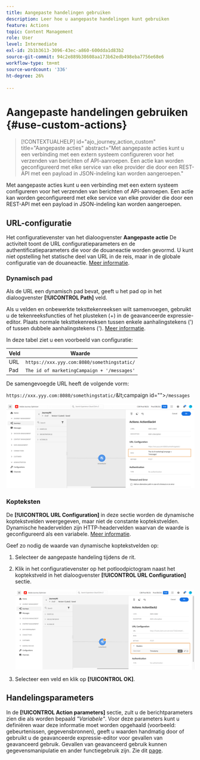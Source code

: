 ```yaml
---
title: Aangepaste handelingen gebruiken
description: Leer hoe u aangepaste handelingen kunt gebruiken
feature: Actions
topic: Content Management
role: User
level: Intermediate
exl-id: 2b1b3613-3096-43ec-a860-600dda1d83b2
source-git-commit: 94c2e889b38608aa173b62edb498eba7756e68e6
workflow-type: tm+mt
source-wordcount: '336'
ht-degree: 26%

---
```


# Aangepaste handelingen gebruiken {#use-custom-actions}

>[!CONTEXTUALHELP]
>id="ajo_journey_action_custom"
>title="Aangepaste acties"
>abstract="Met aangepaste acties kunt u een verbinding met een extern systeem configureren voor het verzenden van berichten of API-aanroepen. Een actie kan worden geconfigureerd met elke service van elke provider die door een REST-API met een payload in JSON-indeling kan worden aangeroepen."

Met aangepaste acties kunt u een verbinding met een extern systeem configureren voor het verzenden van berichten of API-aanroepen. Een actie kan worden geconfigureerd met elke service van elke provider die door een REST-API met een payload in JSON-indeling kan worden aangeroepen.

## URL-configuratie

Het configuratievenster van het dialoogvenster **Aangepaste actie** De activiteit toont de URL configuratieparameters en de authentificatieparameters die voor de douaneactie worden gevormd. U kunt niet opstelling het statische deel van URL in de reis, maar in de globale configuratie van de douaneactie. [Meer informatie](../action/about-custom-action-configuration.md).

### Dynamisch pad

Als de URL een dynamisch pad bevat, geeft u het pad op in het dialoogvenster **[!UICONTROL Path]** veld.

Als u velden en onbewerkte teksttekenreeksen wilt samenvoegen, gebruikt u de tekenreeksfuncties of het plusteken (+) in de geavanceerde expressie-editor. Plaats normale teksttekenreeksen tussen enkele aanhalingstekens (&#39;) of tussen dubbele aanhalingstekens (&#39;). [Meer informatie](expression/expressionadvanced.md).

In deze tabel ziet u een voorbeeld van configuratie:

| Veld | Waarde |
| --- | --- |
| URL | `https://xxx.yyy.com:8080/somethingstatic/` |
| Pad | `The id of marketingCampaign + '/messages'` |

De samengevoegde URL heeft de volgende vorm:

`https://xxx.yyy.com:8080/somethingstatic/`\&lt;campaign id=&quot;&quot;>`/messages`

![](assets/journey-custom-action-url.png)

### Kopteksten

De **[!UICONTROL URL Configuration]** in deze sectie worden de dynamische koptekstvelden weergegeven, maar niet de constante koptekstvelden. Dynamische headervelden zijn HTTP-headervelden waarvan de waarde is geconfigureerd als een variabele. [Meer informatie](../action/about-custom-action-configuration.md).

Geef zo nodig de waarde van dynamische koptekstvelden op:

1. Selecteer de aangepaste handeling tijdens de rit.
1. Klik in het configuratievenster op het potloodpictogram naast het koptekstveld in het dialoogvenster **[!UICONTROL URL Configuration]** sectie.

   ![](assets/journey-dynamicheaderfield.png)

1. Selecteer een veld en klik op **[!UICONTROL OK]**.

## Handelingsparameters

In de **[!UICONTROL Action parameters]** sectie, zult u de berichtparameters zien die als worden bepaald _&quot;Variabele&quot;_. Voor deze parameters kunt u definiëren waar deze informatie moet worden opgehaald (voorbeeld: gebeurtenissen, gegevensbronnen), geeft u waarden handmatig door of gebruikt u de geavanceerde expressie-editor voor gevallen van geavanceerd gebruik. Gevallen van geavanceerd gebruik kunnen gegevensmanipulatie en ander functiegebruik zijn. Zie dit [page](expression/expressionadvanced.md).
